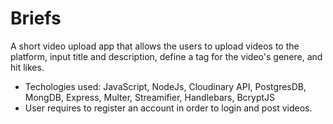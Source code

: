 # Briefs
A short video upload app that allows the users to upload videos to the platform, input title and description, define a tag for the video's genere, and hit likes.
* Techologies used: JavaScript, NodeJs, Cloudinary API, PostgresDB, MongDB, Express, Multer, Streamifier, Handlebars, BcryptJS
* User requires to register an account in order to login and post videos.
